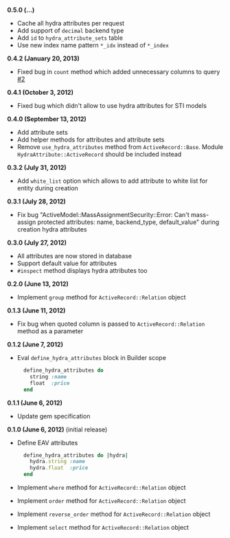 **0.5.0 (...)**
* Cache all hydra attributes per request
* Add support of `decimal` backend type
* Add `id` to `hydra_attribute_sets` table
* Use new index name pattern `*_idx` instead of `*_index`

**0.4.2 (January 20, 2013)**
* Fixed bug in `count` method which added unnecessary columns to query [#2](https://github.com/kostyantyn/hydra_attribute/issues/2)

**0.4.1 (October 3, 2012)**
* Fixed bug which didn't allow to use hydra attributes for STI models

**0.4.0 (September 13, 2012)**
* Add attribute sets
* Add helper methods for attributes and attribute sets
* Remove `use_hydra_attributes` method from `ActiveRecord::Base`. Module `HydraAttribute::ActiveRecord` should be included instead

**0.3.2 (July 31, 2012)**
* Add `white_list` option which allows to add attribute to white list for entity during creation

**0.3.1 (July 28, 2012)**
* Fix bug "ActiveModel::MassAssignmentSecurity::Error: Can't mass-assign protected attributes: name, backend_type, default_value" during creation hydra attributes 

**0.3.0 (July 27, 2012)**
* All attributes are now stored in database
* Support default value for attributes
* `#inspect` method displays hydra attributes too

**0.2.0 (June 13, 2012)**
* Implement `group` method for `ActiveRecord::Relation` object 

**0.1.3 (June 11, 2012)**
* Fix bug when quoted column is passed to `ActiveRecord::Relation` method as a parameter

**0.1.2 (June 7, 2012)**
* Eval `define_hydra_attributes` block in Builder scope    
  
  ```ruby
    define_hydra_attributes do
      string :name
      float  :price
    end
  ```

**0.1.1 (June 6, 2012)**
* Update gem specification

**0.1.0 (June 6, 2012)** (initial release)
* Define EAV attributes
  
  ```ruby
    define_hydra_attributes do |hydra|
      hydra.string :name
      hydra.float  :price
    end
  ```

* Implement `where` method for `ActiveRecord::Relation` object
* Implement `order` method for `ActiveRecord::Relation` object
* Implement `reverse_order` method for `ActiveRecord::Relation` object
* Implement `select` method for `ActiveRecord::Relation` object
